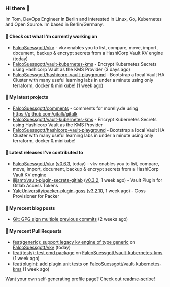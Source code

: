 ### Hi there 👋

Im Tom, DevOps Engineer in Berlin and interested in Linux, Go, Kubernetes and Open Source.
Im based in Berlin/Germany.

#### 👷 Check out what I'm currently working on

- [FalcoSuessgott/vkv](https://github.com/FalcoSuessgott/vkv) - vkv enables you to list, compare, move, import, document, backup &amp; encrypt secrets from a HashiCorp Vault KV engine (today)
- [FalcoSuessgott/vault-kubernetes-kms](https://github.com/FalcoSuessgott/vault-kubernetes-kms) - Encrypt Kubernetes Secrets using Hashicorp Vault as the KMS Provider (3 days ago)
- [FalcoSuessgott/hashicorp-vault-playground](https://github.com/FalcoSuessgott/hashicorp-vault-playground) - Bootstrap a local Vault HA Cluster with many useful learning labs in under a minute using only terraform, docker &amp; minikube! (1 week ago)

#### 🌱 My latest projects

- [FalcoSuessgott/comments](https://github.com/FalcoSuessgott/comments) - comments for morelly.de using https://github.com/gitalk/gitalk
- [FalcoSuessgott/vault-kubernetes-kms](https://github.com/FalcoSuessgott/vault-kubernetes-kms) - Encrypt Kubernetes Secrets using Hashicorp Vault as the KMS Provider
- [FalcoSuessgott/hashicorp-vault-playground](https://github.com/FalcoSuessgott/hashicorp-vault-playground) - Bootstrap a local Vault HA Cluster with many useful learning labs in under a minute using only terraform, docker &amp; minikube!

#### 🔭 Latest releases I've contributed to

- [FalcoSuessgott/vkv](https://github.com/FalcoSuessgott/vkv) ([v0.6.3](https://github.com/FalcoSuessgott/vkv/releases/tag/v0.6.3), today) - vkv enables you to list, compare, move, import, document, backup &amp; encrypt secrets from a HashiCorp Vault KV engine
- [ilijamt/vault-plugin-secrets-gitlab](https://github.com/ilijamt/vault-plugin-secrets-gitlab) ([v0.3.2](https://github.com/ilijamt/vault-plugin-secrets-gitlab/releases/tag/v0.3.2), 1 week ago) - Vault Plugin for Gitlab Access Tokens
- [YaleUniversity/packer-plugin-goss](https://github.com/YaleUniversity/packer-plugin-goss) ([v3.2.10](https://github.com/YaleUniversity/packer-plugin-goss/releases/tag/v3.2.10), 1 week ago) - Goss Provisioner for Packer

#### 📜 My recent blog posts

- [Git: GPG sign multiple previous commits](https://morelly.de/post/20240328_git_gpg_sign_commits/) (2 weeks ago)

#### 🔨 My recent Pull Requests

- [feat(generic): support legacy kv engine of type generic](https://github.com/FalcoSuessgott/vkv/pull/233) on [FalcoSuessgott/vkv](https://github.com/FalcoSuessgott/vkv) (today)
- [feat(tests): test cmd package](https://github.com/FalcoSuessgott/vault-kubernetes-kms/pull/48) on [FalcoSuessgott/vault-kubernetes-kms](https://github.com/FalcoSuessgott/vault-kubernetes-kms) (1 week ago)
- [feat(plugin): add plugin unit tests](https://github.com/FalcoSuessgott/vault-kubernetes-kms/pull/41) on [FalcoSuessgott/vault-kubernetes-kms](https://github.com/FalcoSuessgott/vault-kubernetes-kms) (1 week ago)

Want your own self-generating profile page? Check out [readme-scribe](https://github.com/muesli/readme-scribe)!